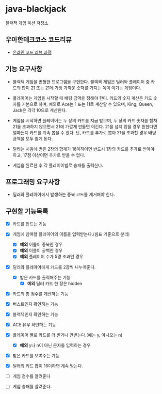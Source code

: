 # java-blackjack
블랙잭 게임 미션 저장소

## 우아한테크코스 코드리뷰
* [온라인 코드 리뷰 과정](https://github.com/woowacourse/woowacourse-docs/blob/master/maincourse/README.md)

## 기능 요구사항
* 블랙잭 게임을 변형한 프로그램을 구현한다. 블랙잭 게임은 딜러와 플레이어 중 카드의 합이 21 또는 21에 가장 가까운 숫자를 가지는 쪽이 이기는 게임이다.

* 플레이어는 게임을 시작할 때 배팅 금액을 정해야 한다. 카드의 숫자 계산은 카드 숫자를 기본으로 하며,
 예외로 Ace는 1 또는 11로 계산할 수 있으며, King, Queen, Jack은 각각 10으로 계산한다.

* 게임을 시작하면 플레이어는 두 장의 카드를 지급 받으며, 두 장의 카드 숫자를 합쳐 21을 초과하지 않으면서 21에 가깝게 만들면 이긴다.
 21을 넘지 않을 경우 원한다면 얼마든지 카드를 계속 뽑을 수 있다. 단, 카드를 추가로 뽑아 21을 초과할 경우 배팅 금액을 모두 잃게 된다.

* 딜러는 처음에 받은 2장의 합계가 16이하이면 반드시 1장의 카드를 추가로 받아야 하고, 17점 이상이면 추가로 받을 수 없다.

* 게임을 완료한 후 각 플레이어별로 승패를 출력한다.

## 프로그래밍 요구사항
* 딜러와 플레이어에서 발생하는 중복 코드를 제거해야 한다.

## 구현할 기능목록
* [x] 카드를 만드는 기능

* [x] 게임에 참여할 플레이어의 이름을 입력받는다.(쉼표 기준으로 분리)
    * [x] **예외** 이름이 중복인 경우
    * [x] **예외** 이름이 공백인 경우
    * [x] **예외** 플레이어 수가 5명 초과인 경우

* [x] 딜러와 플레이어에게 카드를 2장씩 나누어준다.
    * [x] 받은 카드를 출력해주는 기능
        * [x] **예외** 딜러 카드 한 장은 hidden
        
* [x] 카드의 총 점수를 계산하는 기능 

* [x] 버스트인지 확인하는 기능

* [x] 블랙잭인지 확인하는 기능

* [x] ACE 유무 확인하는 기능

* [x] 플레이어 별로 카드를 더 받거나 안받는다.(예는 y, 아니오는 n)
    * [x] **에외** y나 n이 아닌 문자를 입력하는 경우

* [x] 받은 카드를 보여주는 기능

* [x] 딜러의 카드 합이 16이하면 계속 받는다.

* [ ] 게임 점수를 알려준다

* [ ] 게임 승패를 알려준다.